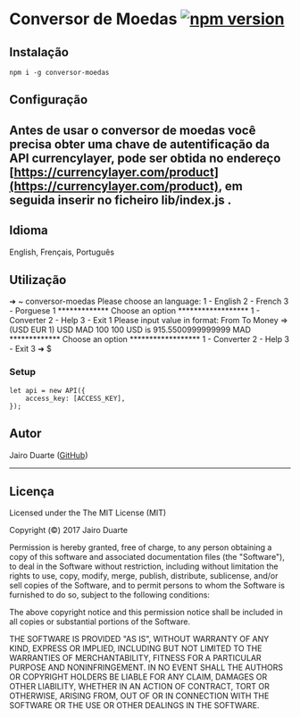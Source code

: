 # Conversor de Moedas [![npm version](https://badge.fury.io/js/conversor-moedas.svg)](https://badge.fury.io/js/conversor-moedas)


## Instalação
    npm i -g conversor-moedas


## Configuração

Antes de usar o conversor de moedas você precisa obter uma chave de autentificação da API currencylayer, pode ser obtida no endereço  [https://currencylayer.com/product](https://currencylayer.com/product), em seguida inserir no ficheiro lib/index.js . 
---
## Idioma
English, Frençais, Português
## Utilização
➜  ~ conversor-moedas 
Please choose an language:
1 - English 
2 - French 
3 - Porguese 
1
************* Choose an option ******************
1 - Converter 
2 - Help 
3 - Exit 
1
Please input value in format: From To Money => (USD EUR 1)
USD MAD 100
 100 USD is  915.5500999999999 MAD
************* Choose an option ******************
1 - Converter 
2 - Help 
3 - Exit 
3
➜  $ 

### Setup

    let api = new API({
        access_key: [ACCESS_KEY],
    });

## Autor
Jairo Duarte ([GitHub](https://github.com/jairoduarte))

---

## Licença
Licensed under the The MIT License (MIT)

Copyright (&copy;) 2017 Jairo Duarte

Permission is hereby granted, free of charge, to any person obtaining a copy of this software and associated documentation files (the "Software"), to deal in the Software without restriction, including without limitation the rights to use, copy, modify, merge, publish, distribute, sublicense, and/or sell copies of the Software, and to permit persons to whom the Software is furnished to do so, subject to the following conditions:

The above copyright notice and this permission notice shall be included in all copies or substantial portions of the Software.

THE SOFTWARE IS PROVIDED "AS IS", WITHOUT WARRANTY OF ANY KIND, EXPRESS OR IMPLIED, INCLUDING BUT NOT LIMITED TO THE WARRANTIES OF MERCHANTABILITY, FITNESS FOR A PARTICULAR PURPOSE AND NONINFRINGEMENT. IN NO EVENT SHALL THE AUTHORS OR COPYRIGHT HOLDERS BE LIABLE FOR ANY CLAIM, DAMAGES OR OTHER LIABILITY, WHETHER IN AN ACTION OF CONTRACT, TORT OR OTHERWISE, ARISING FROM, OUT OF OR IN CONNECTION WITH THE SOFTWARE OR THE USE OR OTHER DEALINGS IN THE SOFTWARE.